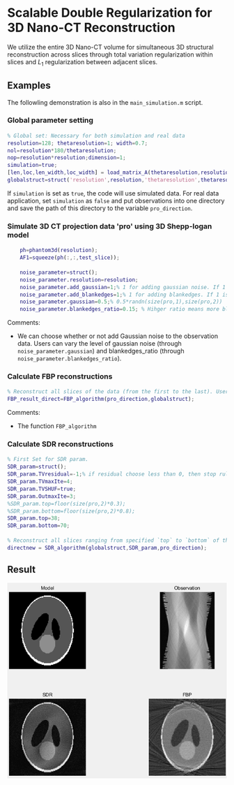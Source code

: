 # Scalable Double Regularization for 3D Nano-CT Reconstruction
We utilize the entire 3D Nano-CT volume for simultaneous 3D structural reconstruction across slices through total variation regularization within slices and $L_1$ regularization between adjacent slices.

## Examples 
The followling demonstration is also in the `main_simulation.m` script.  

### Global parameter setting
```Matlab
% Global set: Necessary for both simulation and real data
resolution=128; thetaresolution=1; width=0.7;
nol=resolution*180/thetaresolution;
nop=resolution*resolution;dimension=1;
simulation=true; 
[len,loc,len_width,loc_width] = load_matrix_A(thetaresolution,resolution,dimension,width);
globalstruct=struct('resolution',resolution,'thetaresolution',thetaresolution,'len_width',len_width,'loc_width',loc_width);
```

If `simulation` is set as `true`, the code will use simulated data. For real data application, set `simulation` as `false` and put observations into one directory and save the path of this directory to the variable `pro_direction`. 

### Simulate 3D CT projection data 'pro' using 3D Shepp-logan model
```Matlab
    ph=phantom3d(resolution);
    AF1=squeeze(ph(:,:,test_slice));

    noise_parameter=struct();
    noise_parameter.resolution=resolution;
    noise_parameter.add_gaussian=1;% 1 for adding gaussian noise. If 1 is chosen, then users should specify noise_paramter.gaussian
    noise_parameter.add_blankedges=1;% 1 for adding blankedges. If 1 is chosen, then users should specify noise_parameter.blankedges_ratio
    noise_parameter.gaussian=0.5;% 0.5*randn(size(pro,1),size(pro,2))
    noise_parameter.blankedges_ratio=0.15; % Hihger ratio means more blank edges. 
``` 

Comments: 
- We can choose whether or not add Gaussian noise to the observation data. Users can vary the level of gaussian noise (through `noise_parameter.gaussian`) and blankedges_ratio (through `noise_parameter.blankedges_ratio`).

### Calculate FBP reconstructions
```Matlab
% Reconstruct all slices of the data (from the first to the last). Users can find the reconstructions from the directory in FBP_result_direct.
FBP_result_direct=FBP_algorithm(pro_direction,globalstruct);
``` 
Comments: 
- The function `FBP_algorithm` 

### Calculate SDR reconstructions
```Matlab
% First Set for SDR param.
SDR_param=struct();
SDR_param.TVresidual=-1;% if residual choose less than 0, then stop rule is iteration times
SDR_param.TVmaxIte=4;
SDR_param.TVSHUF=true;
SDR_param.OutmaxIte=3;
%SDR_param.top=floor(size(pro,2)*0.3);
%SDR_param.bottom=floor(size(pro,2)*0.8);
SDR_param.top=38;
SDR_param.bottom=70;

% Reconstruct all slices ranging from specified `top` to `bottom` of the data. Users can find reconstructions from the directory saved in `directnew`. 
directnew = SDR_algorithm(globalstruct,SDR_param,pro_direction);
```

## Result
![image](https://github.com/xylimeng/SDR-CT/blob/master/Result2.png)



